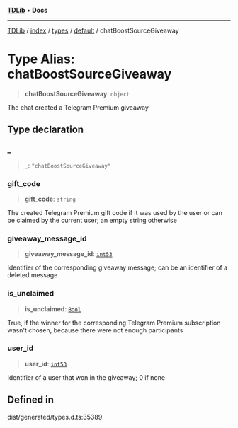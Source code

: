 [**TDLib**](../../../../../../README.md) • **Docs**

***

[TDLib](../../../../../../modules.md) / [index](../../../../../README.md) / [types](../../../README.md) / [default](../README.md) / chatBoostSourceGiveaway

# Type Alias: chatBoostSourceGiveaway

> **chatBoostSourceGiveaway**: `object`

The chat created a Telegram Premium giveaway

## Type declaration

### \_

> **\_**: `"chatBoostSourceGiveaway"`

### gift\_code

> **gift\_code**: `string`

The created Telegram Premium gift code if it was used by the user or can be claimed by the current user; an empty string otherwise

### giveaway\_message\_id

> **giveaway\_message\_id**: [`int53`](int53.md)

Identifier of the corresponding giveaway message; can be an identifier of a deleted message

### is\_unclaimed

> **is\_unclaimed**: [`Bool`](Bool.md)

True, if the winner for the corresponding Telegram Premium subscription wasn't chosen, because there were not enough participants

### user\_id

> **user\_id**: [`int53`](int53.md)

Identifier of a user that won in the giveaway; 0 if none

## Defined in

dist/generated/types.d.ts:35389
